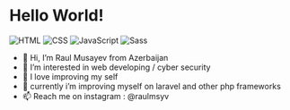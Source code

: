 # Hello World!

![HTML](https://img.shields.io/badge/HTML-e34f26)
![CSS](https://img.shields.io/badge/CSS-2965f1)
![JavaScript](https://img.shields.io/badge/JavaScript-f7df1e)
![Sass](https://img.shields.io/badge/Sass-cf649a)

<ul>
    <li>👋 Hi, I’m Raul Musayev from Azerbaijan</li>
    <li>👀 I’m interested in web developing / cyber security</li>
    <li>🌟 I love improving my self</li>
    <li>🌱 currently i’m improving myself on laravel and other php frameworks</li>
    <li>📫 Reach me on instagram : @raulmsyv</li>
</ul>

